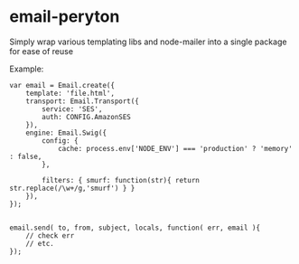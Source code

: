 email-peryton
=============

Simply wrap various templating libs and node-mailer into a single package for ease of reuse

Example:

    var email = Email.create({
        template: 'file.html',
        transport: Email.Transport({
            service: 'SES',
            auth: CONFIG.AmazonSES
        }),
        engine: Email.Swig({
            config: {
                cache: process.env['NODE_ENV'] === 'production' ? 'memory' : false,
            },

            filters: { smurf: function(str){ return str.replace(/\w+/g,'smurf') } }
        }),
    });


    email.send( to, from, subject, locals, function( err, email ){
        // check err
        // etc.
    });
